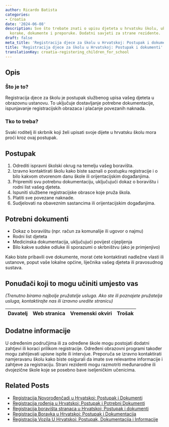 ```yaml
---
author: Ricardo Batista
categories:
- Croatia
date: '2024-06-08'
description: Sve što trebate znati o upisu djeteta u hrvatsku školu, uključujući potrebne
  korake, dokumente i preporuke. Dodatni savjeti za strane rezidente.
draft: false
meta_title: 'Registracija djece za školu u Hrvatskoj: Postupak i dokumenti'
title: 'Registracija djece za školu u Hrvatskoj: Postupak i dokumenti'
translationKey: croatia-registering_children_for_school
---
```



## Opis
### Što je to?
Registracija djece za školu je postupak službenog upisa vašeg djeteta u obrazovnu ustanovu. To uključuje dostavljanje potrebne dokumentacije, ispunjavanje registracijskih obrazaca i plaćanje povezanih naknada.

### Tko to treba?
Svaki roditelj ili skrbnik koji želi upisati svoje dijete u hrvatsku školu mora proći kroz ovaj postupak.

## Postupak

1. Odrediti ispravni školski okrug na temelju vašeg boravišta.
2. Izravno kontaktirati školu kako biste saznali o postupku registracije i o bilo kakvom otvorenom danu škole ili orijentacijskim događanjima.
3. Pripremiti svu potrebnu dokumentaciju, uključujući dokaz o boravištu i rodni list vašeg djeteta.
4. Ispuniti službene registracijske obrasce koje pruža škola.
5. Platiti sve povezane naknade.
6. Sudjelovati na obaveznim sastancima ili orijentacijskim događanjima.

## Potrebni dokumenti

- Dokaz o boravištu (npr. račun za komunalije ili ugovor o najmu)
- Rodni list djeteta
- Medicinska dokumentacija, uključujući povijest cijepljenja
- Bilo kakve sudske odluke ili sporazumi o skrbništvu (ako je primjenjivo)

Kako biste pribavili ove dokumente, morat ćete kontaktirati nadležne vlasti ili ustanove, poput vaše lokalne općine, liječnika vašeg djeteta ili pravosudnog sustava.

## Ponuđači koji to mogu učiniti umjesto vas

_(Trenutno biramo najbolje pružatelje usluga. Ako ste ili poznajete pružatelja usluga, kontaktirajte nas ili izravno uredite stranicu)_

| Davatelj | Web stranica | Vremenski okviri | Trošak |
| --------------- | --------------- | :-------------: | :-------------: |

## Dodatne informacije

U određenim područjima ili za određene škole mogu postojati dodatni zahtjevi ili koraci prilikom registracije. Određeni obrazovni programi također mogu zahtijevati upisne ispite ili intervjue. Preporuča se izravno kontaktirati namjeravanu školu kako biste osigurali da imate sve relevantne informacije i zahtjeve za registraciju. Strani rezidenti mogu razmotriti međunarodne ili dvojezične škole koje se posebno bave iseljeničkim učenicima.


## Related Posts

- [Registracija Novorođenčadi u Hrvatskoj: Postupak i Dokumenti](https://tramitit.com/hr/guides/croatia/postupak_prijave_novorodencadi/)
- [Registracija rođenja u Hrvatskoj: Postupak i Potrebni Dokumenti](https://tramitit.com/hr/guides/croatia/upis_u_maticnu_knjigu_rodenih/)
- [Registracija boravišta stranaca u Hrvatskoj: Postupak i dokumenti](https://tramitit.com/hr/guides/croatia/prijava_prebivalista_stranaca/)
- [Registracija Boravka u Hrvatskoj: Postupak i Dokumentacija](https://tramitit.com/hr/guides/croatia/prijava_boravka_pri_ulasku_u_zemlju/)
- [Registracija Vozila U Hrvatskoj: Postupak, Dokumentacija i Informacije](https://tramitit.com/hr/guides/croatia/registracija_vozila/)